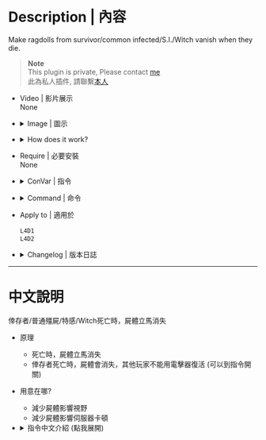 # Description | 內容
Make ragdolls from survivor/common infected/S.I./Witch vanish when they die.

> __Note__ <br/>
This plugin is private, Please contact [me](https://github.com/fbef0102/Game-Private_Plugin#私人插件列表-private-plugins-list)<br/>
此為私人插件, 請聯繫[本人](https://github.com/fbef0102/Game-Private_Plugin#私人插件列表-private-plugins-list)

* Video | 影片展示
<br/>None

* <details><summary>Image | 圖示</summary>

	<br/>![l4d_ragdoll_vanish_1](image/l4d_ragdoll_vanish_1.gif)
	<br/>![l4d_ragdoll_vanish_2](image/l4d_ragdoll_vanish_2.gif)
	<br/>![l4d_ragdoll_vanish_3](image/l4d_ragdoll_vanish_3.gif)
	<br/>![l4d_ragdoll_vanish_4](image/l4d_ragdoll_vanish_4.gif)
	<br/>![l4d_ragdoll_vanish_5](image/l4d_ragdoll_vanish_5.gif)
</details>

* <details><summary>How does it work?</summary>

	* Ragdolls vanish when they die.
	* Survivors' death model vanish when they die, other players can not use defibrillator ro revive dead player
		* You can disable in cvars
</details>

* Require | 必要安裝
<br/>None

* <details><summary>ConVar | 指令</summary>

	* cfg/sourcemod/l4d_ragdoll_vanish.cfg
		```php
		// 0=Plugin off, 1=Plugin on.
		l4d_ragdoll_vanish_enable "1"

		// If 1, remove survivor death model.
		// (Fade slowly and vanish) Can't use defibrillator ro revive dead player in l4d2
		l4d_ragdoll_vanish_survivor_death_model "0"

		// If 1, remove common infected dead body.
		// (Instantly vanish)
		l4d_ragdoll_vanish_common_infected "1"

		// If 1, remove witch dead body.
		// (Instantly vanish)
		l4d_ragdoll_vanish_witch "0"

		// (L4D2) remove Which zombie class dead body, 0=None, 1=Smoker, =Boomer, 4=Hunter, 8=Spitter, 16=Jockey, 32=Charger, 64=Tank. Add numbers together. (127=All)
		// (Instantly vanish)
		l4d_ragdoll_vanish_infected_class "127"

		// (L4D1) clear Which zombie class dead body, 0=None, 1=Smoker, 2=Boomer, 4=Hunter, 8=Tank. Add numbers together. (15=All)
		// (Instantly vanish)
		l4d_ragdoll_vanish_infected_class "127"
		```
</details>

* <details><summary>Command | 命令</summary>
	
	None
</details>

* Apply to | 適用於
	```
	L4D1 
	L4D2
	```

* <details><summary>Changelog | 版本日誌</summary>

	* v1.0h (2024-12-15)
		* Add cvars
		* Add S.I./Tank/Witch/Survivor

	* v1.1
		* [From SirPlease/L4D2-Competitive-Rework](https://github.com/SirPlease/L4D2-Competitive-Rework/blob/master/addons/sourcemod/scripting/l4d_common_ragdolls_be_gone.sp)
</details>

- - - -
# 中文說明
倖存者/普通殭屍/特感/Witch死亡時，屍體立馬消失

* 原理
	* 死亡時，屍體立馬消失
	* 倖存者死亡時，屍體會消失，其他玩家不能用電擊器復活 (可以到指令開關)

* 用意在哪?
	* 減少屍體影響視野
	* 減少屍體影響伺服器卡頓

* <details><summary>指令中文介紹 (點我展開)</summary>

	* cfg/sourcemod/l4d_ragdoll_vanish.cfg
		```php
		// 0=關閉插件, 1=啟動插件
		l4d_ragdoll_vanish_enable "1"

		// 為1時，倖存者死亡時，屍體會消失
		// (緩慢消失) 其他玩家不能用電擊器復活
		l4d_ragdoll_vanish_survivor_death_model "0"

		// 為1時，普通感染者死亡時，屍體會消失
		// (瞬間消失)
		l4d_ragdoll_vanish_common_infected "1"

		// 為1時，Witch死亡時，屍體會消失
		// (瞬間消失)
		l4d_ragdoll_vanish_witch "0"

		// (L4D2) 哪些特感死亡時，屍體會消失, 0=無, 1=Smoker, =Boomer, 4=Hunter, 8=Spitter, 16=Jockey, 32=Charger, 64=Tank. 請將數字相加. (127=全部)
		// (瞬間消失)
		l4d_ragdoll_vanish_infected_class "127"

		// (L4D1) 哪些特感死亡時，屍體會消失, 0=None, 1=Smoker, 2=Boomer, 4=Hunter, 8=Tank. Add numbers together. (15=全部)
		// (瞬間消失)
		l4d_ragdoll_vanish_infected_class "127"
		```
</details>